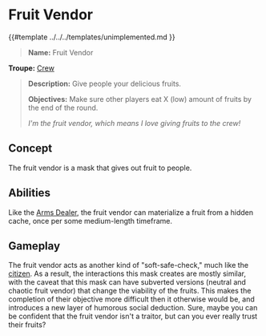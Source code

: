# Fruit Vendor

{{#template ../../../templates/unimplemented.md }}

> **Name:** Fruit Vendor
>
 **Troupe:** [Crew](../crew.md)
>
> **Description:** Give people your delicious fruits.
>
> **Objectives:** Make sure other players eat X (low) amount of fruits by the end of the round.
>
> *I'm the fruit vendor, which means I love giving fruits to the crew!*

## Concept
The fruit vendor is a mask that gives out fruit to people.

## Abilities
Like the [Arms Dealer](../crew/arms-dealer.md), the fruit vendor can materialize a fruit from a hidden cache, once per some medium-length timeframe.

## Gameplay
The fruit vendor acts as another kind of "soft-safe-check," much like the [citizen](../crew/citizen.md). As a result, the interactions this mask creates are mostly similar, with the caveat that this mask can have subverted versions (neutral and chaotic fruit vendor) that change the viability of the fruits. This makes the completion of their objective more difficult then it otherwise would be, and introduces a new layer of humorous social deduction. Sure, maybe you can be confident that the fruit vendor isn't a traitor, but can you ever really trust their fruits?